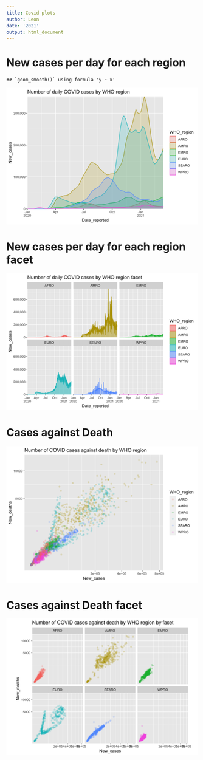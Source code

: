 ```yaml
---
title: Covid plots
author: Leon
date: '2021'
output: html_document
---
```




# New cases per day for each region


```
## `geom_smooth()` using formula 'y ~ x'
```

<img src="covid-example_files/figure-html/covid-example-stepx-13-1.png" width="672" />

# New cases per day for each region facet

<img src="covid-example_files/figure-html/covid-example-stepx-14-1.png" width="672" />

# Cases against Death

<img src="covid-example_files/figure-html/covid-example-stepx-15-1.png" width="672" />

# Cases against Death facet

<img src="covid-example_files/figure-html/covid-example-stepx-16-1.png" width="672" />
